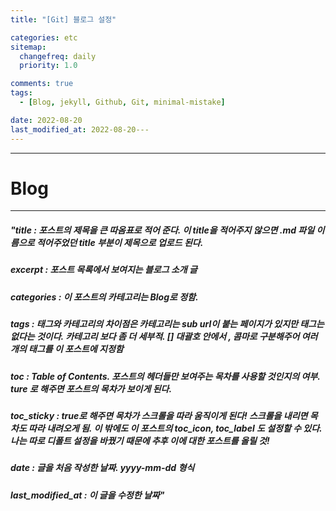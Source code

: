 ```yaml
---
title: "[Git] 블로그 설정"

categories: etc
sitemap:
  changefreq: daily
  priority: 1.0

comments: true
tags:
  - [Blog, jekyll, Github, Git, minimal-mistake]

date: 2022-08-20
last_modified_at: 2022-08-20---
---
```


---

# Blog

---

##### "title : 포스트의 제목을 큰 따옴표로 적어 준다. 이 title을 적어주지 않으면 .md 파일 이름으로 적어주었던 title 부분이 제목으로 업로드 된다.

##### excerpt : 포스트 목록에서 보여지는 블로그 소개 글

##### categories : 이 포스트의 카테고리는 Blog로 정함.

##### tags : 태그와 카테고리의 차이점은 카테고리는 sub url이 붙는 페이지가 있지만 태그는 없다는 것이다. 카테고리 보다 좀 더 세부적. [] 대괄호 안에서 , 콤마로 구분해주어 여러개의 태그를 이 포스트에 지정함

##### toc : Table of Contents. 포스트의 헤더들만 보여주는 목차를 사용할 것인지의 여부. ture 로 해주면 포스트의 목차가 보이게 된다.

##### toc_sticky : true로 해주면 목차가 스크롤을 따라 움직이게 된다! 스크롤을 내리면 목차도 따라 내려오게 됨. 이 밖에도 이 포스트의 toc_icon, toc_label 도 설정할 수 있다. 나는 따로 디폴트 설정을 바꿨기 때문에 추후 이에 대한 포스트를 올릴 것!

##### date : 글을 처음 작성한 날짜. yyyy-mm-dd 형식

##### last_modified_at : 이 글을 수정한 날짜"
